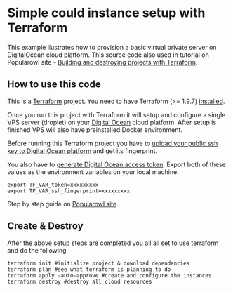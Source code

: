 # Simple could instance setup with Terraform

This example ilustrates how to provision a basic virtual private server on DigitalOcean cloud platform. This source code also used in tutorial on Popularowl site - [Building and destroying projects with Terraform](https://www.popularowl.com/cloud-platforms/building-and-destroying-projects-with-terraform).

## How to use this code

This is a [Terraform](https://www.terraform.io) project. You need to have Terraform (>= 1.9.7) [installed](https://learn.hashicorp.com/tutorials/terraform/install-cli).

Once you run this project with Terraform it will setup and configure a single VPS server (droplet) on your [Digital Ocean](https://m.do.co/c/b61ccd72fd1c) cloud platform. After setup is finished VPS will also have preinstalled Docker environment.

Before running this Terraform project you have to [upload your public ssh key to Digital Ocean platform](https://www.digitalocean.com/docs/droplets/how-to/add-ssh-keys) and get its fingerprint.

You also have to [generate Digital Ocean access token](https://www.digitalocean.com/docs/api/create-personal-access-token). Export both of these values as the environment variables on your local machine.

    export TF_VAR_token=xxxxxxxxx
    export TF_VAR_ssh_fingerprint=xxxxxxxxx

Step by step guide on [Popularowl site](https://www.popularowl.com/cloud-platforms/building-and-destroying-projects-with-terraform).

## Create & Destroy

After the above setup steps are completed you all all set to use terraform and do the following

    terraform init #initialize project & download dependencies
    terraform plan #see what terraform is planning to do
    terraform apply -auto-approve #create and configure the instances
    terraform destroy #destroy all cloud resources
